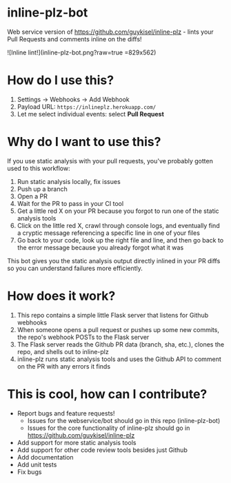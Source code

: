 # inline-plz-bot

Web service version of https://github.com/guykisel/inline-plz - lints your Pull Requests and comments inline on the diffs!

![Inline lint!](inline-plz-bot.png?raw=true =829x562)

# How do I use this?

1. Settings -> Webhooks -> Add Webhook
1. Payload URL: `https://inlineplz.herokuapp.com/`
1. Let me select individual events: select **Pull Request**

# Why do I want to use this?

If you use static analysis with your pull requests, you've probably gotten used to this workflow:

1. Run static analysis locally, fix issues
1. Push up a branch
1. Open a PR
1. Wait for the PR to pass in your CI tool
1. Get a little red X on your PR because you forgot to run one of the static analysis tools
1. Click on the little red X, crawl through console logs, and eventually find a cryptic message referencing a specific line in one of your files
1. Go back to your code, look up the right file and line, and then go back to the error message because you already forgot what it was

This bot gives you the static analysis output directly inlined in your PR diffs so you can understand failures more efficiently.

# How does it work?

1. This repo contains a simple little Flask server that listens for Github webhooks
1. When someone opens a pull request or pushes up some new commits, the repo's webhook POSTs to the Flask server
1. The Flask server reads the Github PR data (branch, sha, etc.), clones the repo, and shells out to inline-plz
1. inline-plz runs static analysis tools and uses the Github API to comment on the PR with any errors it finds

# This is cool, how can I contribute?

* Report bugs and feature requests!
    * Issues for the webservice/bot should go in this repo (inline-plz-bot)
    * Issues for the core functionality of inline-plz should go in https://github.com/guykisel/inline-plz
* Add support for more static analysis tools
* Add support for other code review tools besides just Github
* Add documentation
* Add unit tests
* Fix bugs
